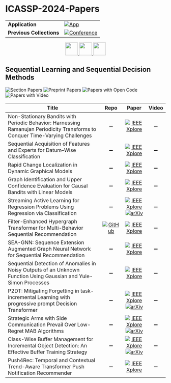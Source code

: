 # ICASSP-2024-Papers

<table>
    <tr>
        <td><strong>Application</strong></td>
        <td>
            <a href="https://huggingface.co/spaces/DmitryRyumin/NewEraAI-Papers" style="float:left;">
                <img src="https://img.shields.io/badge/🤗-NewEraAI--Papers-FFD21F.svg" alt="App" />
            </a>
        </td>
    </tr>
    <tr>
        <td><strong>Previous Collections</strong></td>
        <td>
            <a href="https://github.com/DmitryRyumin/ICASSP-2023-24-Papers/blob/main/README_2023.md">
                <img src="http://img.shields.io/badge/ICASSP-2023-0073AE.svg" alt="Conference">
            </a>
        </td>
    </tr>
</table>

<div align="center">
    <a href="https://github.com/DmitryRyumin/ICASSP-2023-24-Papers/blob/main/sections/2024/main/SLP-P10.md">
        <img src="https://cdn.jsdelivr.net/gh/DmitryRyumin/NewEraAI-Papers@main/images/left.svg" width="40" alt="" />
    </a>
    <a href="https://github.com/DmitryRyumin/ICASSP-2023-24-Papers/">
        <img src="https://cdn.jsdelivr.net/gh/DmitryRyumin/NewEraAI-Papers@main/images/home.svg" width="40" alt="" />
    </a>
    <a href="https://github.com/DmitryRyumin/ICASSP-2023-24-Papers/blob/main/sections/2024/main/SPCOM-P3.md">
        <img src="https://cdn.jsdelivr.net/gh/DmitryRyumin/NewEraAI-Papers@main/images/right.svg" width="40" alt="" />
    </a>
</div>

## Sequential Learning and Sequential Decision Methods

![Section Papers](https://img.shields.io/badge/Section%20Papers-12-42BA16) ![Preprint Papers](https://img.shields.io/badge/Preprint%20Papers-4-b31b1b) ![Papers with Open Code](https://img.shields.io/badge/Papers%20with%20Open%20Code-1-1D7FBF) ![Papers with Video](https://img.shields.io/badge/Papers%20with%20Video-0-FF0000)

| **Title** | **Repo** | **Paper** | **Video** |
|-----------|:--------:|:---------:|:---------:|
| Non-Stationary Bandits with Periodic Behavior: Harnessing Ramanujan Periodicity Transforms to Conquer Time-Varying Challenges | :heavy_minus_sign: | [![IEEE Xplore](https://img.shields.io/badge/IEEE-10447590-E4A42C.svg)](https://ieeexplore.ieee.org/document/10447590) | :heavy_minus_sign: |
| Sequential Acquisition of Features and Experts for Datum–Wise Classification | :heavy_minus_sign: | [![IEEE Xplore](https://img.shields.io/badge/IEEE-10447423-E4A42C.svg)](https://ieeexplore.ieee.org/document/10447423) | :heavy_minus_sign: |
| Rapid Change Localization in Dynamic Graphical Models | :heavy_minus_sign: | [![IEEE Xplore](https://img.shields.io/badge/IEEE-10447619-E4A42C.svg)](https://ieeexplore.ieee.org/document/10447619) | :heavy_minus_sign: |
| Graph Identification and Upper Confidence Evaluation for Causal Bandits with Linear Models | :heavy_minus_sign: | [![IEEE Xplore](https://img.shields.io/badge/IEEE-10445823-E4A42C.svg)](https://ieeexplore.ieee.org/document/10445823) | :heavy_minus_sign: |
| Streaming Active Learning for Regression Problems Using Regression via Classification | :heavy_minus_sign: | [![IEEE Xplore](https://img.shields.io/badge/IEEE-10448362-E4A42C.svg)](https://ieeexplore.ieee.org/document/10448362) <br/> [![arXiv](https://img.shields.io/badge/arXiv-2309.01013-b31b1b.svg)](https://arxiv.org/abs/2309.01013) | :heavy_minus_sign: |
| Filter-Enhanced Hypergraph Transformer for Multi-Behavior Sequential Recommendation | [![GitHub](https://img.shields.io/github/stars/zf-shao/FHT-MB?style=flat)](https://github.com/zf-shao/FHT-MB) | [![IEEE Xplore](https://img.shields.io/badge/IEEE-10446828-E4A42C.svg)](https://ieeexplore.ieee.org/document/10446828) | :heavy_minus_sign: |
| SEA-GNN: Sequence Extension Augmented Graph Neural Network for Sequential Recommendation | :heavy_minus_sign: | [![IEEE Xplore](https://img.shields.io/badge/IEEE-10446590-E4A42C.svg)](https://ieeexplore.ieee.org/document/10446590) | :heavy_minus_sign: |
| Sequential Detection of Anomalies in Noisy Outputs of an Unknown Function Using Gaussian and Yule-Simon Processes | :heavy_minus_sign: | [![IEEE Xplore](https://img.shields.io/badge/IEEE-10446227-E4A42C.svg)](https://ieeexplore.ieee.org/document/10446227) | :heavy_minus_sign: |
| P2DT: Mitigating Forgetting in task-incremental Learning with progressive prompt Decision Transformer | :heavy_minus_sign: | [![IEEE Xplore](https://img.shields.io/badge/IEEE-10447775-E4A42C.svg)](https://ieeexplore.ieee.org/document/10447775) <br/> [![arXiv](https://img.shields.io/badge/arXiv-2401.11666-b31b1b.svg)](https://arxiv.org/abs/2401.11666) | :heavy_minus_sign: |
| Strategic Arms with Side Communication Prevail Over Low-Regret MAB Algorithms | :heavy_minus_sign: | [![IEEE Xplore](https://img.shields.io/badge/IEEE-10446895-E4A42C.svg)](https://ieeexplore.ieee.org/document/10446895) <br/> [![arXiv](https://img.shields.io/badge/arXiv-2408.17101-b31b1b.svg)](https://arxiv.org/abs/2408.17101) | :heavy_minus_sign: |
| Class-Wise Buffer Management for Incremental Object Detection: An Effective Buffer Training Strategy | :heavy_minus_sign: | [![IEEE Xplore](https://img.shields.io/badge/IEEE-10446428-E4A42C.svg)](https://ieeexplore.ieee.org/document/10446428) <br/> [![arXiv](https://img.shields.io/badge/arXiv-2312.09139-b31b1b.svg)](https://arxiv.org/abs/2312.09139) | :heavy_minus_sign: |
| Push4Rec: Temporal and Contextual Trend-Aware Transformer Push Notification Recommender | :heavy_minus_sign: | [![IEEE Xplore](https://img.shields.io/badge/IEEE-10447336-E4A42C.svg)](https://ieeexplore.ieee.org/document/10447336) | :heavy_minus_sign: |

